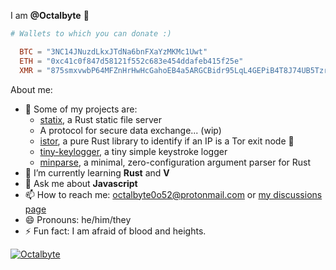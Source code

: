 <!--![Stats](https://github-readme-stats.vercel.app/api/top-langs?username=Octalbyte&langs_count=8&theme=dark&layout=compact)-->

<!--  - [locker](https://github.com/Octalbyte/locker), a Rust app to securely store files or passwords (wip) -->

I am **@Octalbyte** 🐙
```toml
# Wallets to which you can donate :)

  BTC = "3NC14JNuzdLkxJTdNa6bnFXaYzMKMc1Uwt"
  ETH = "0xc41c0f847d58121f552c683e454ddafeb415f25e"
  XMR = "875smxvwbP64MFZnHrHwHcGahoEB4a5ARGCBidr95LqL4GEPiB4T8J74UB5TzrXK3wbTZ1iidfYoV37KZq1vqWCQSNztDAF"  

```

About me: 

- 🔭 Some of my projects are:
  - [statix](https://github.com/Octalbyte/statix), a Rust static file server 
  - A protocol for secure data exchange... (wip)
  - [istor](https://github.com/onionstuff/is-tor-rs), a pure Rust library to identify if an IP is a Tor exit node 🧅
  - [tiny-keylogger](https://github.com/Octalbyte/tiny-keylogger), a tiny simple keystroke logger 
  - [minparse](https://github.com/Octalbyte/minparse), a minimal, zero-configuration argument parser for Rust
- 🌱 I’m currently learning **Rust** and **V**
- 💬 Ask me about **Javascript**
- 📫 How to reach me: octalbyte0o52@protonmail.com or [my discussions page](https://github.com/Octalbyte/Octalbyte/discussions/2)
- 😄 Pronouns: he/him/they
- ⚡ Fun fact: I am afraid of blood and heights.

[![Octalbyte](https://github-readme-stats.vercel.app/api/top-langs?username=Octalbyte&langs_count=10&hide=typescript&layout=compact&theme=dark)](https://github.com/Octalbyte)
